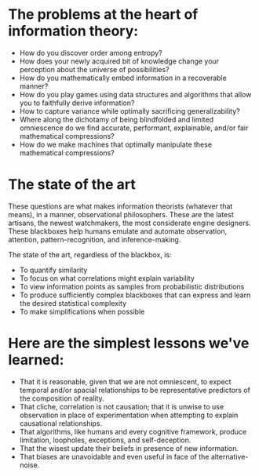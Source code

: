 # The problems at the heart of information theory:

* How do you discover order among entropy?
* How does your newly acquired bit of knowledge change your perception about the universe of possibilities?
* How do you mathematically embed information in a recoverable manner?
* How do you play games using data structures and algorithms that allow you to faithfully derive information?
* How to capture variance while optimally sacrificing generalizability?
* Where along the dichotamy of being blindfolded and limited omniescence do we find accurate, performant, explainable, and/or fair mathematical compressions?
* How do we make machines that optimally manipulate these mathematical compressions?

# The state of the art
These questions are what makes information theorists (whatever that means), in a manner, observational philosophers. These are the latest artisans, the newest watchmakers, the most considerate engine designers. These blackboxes help humans emulate and automate observation, attention, pattern-recognition, and inference-making. 

The state of the art, regardless of the blackbox, is:
* To quantify similarity
* To focus on what correlations might explain variability
* To view information points as samples from probabilistic distributions
* To produce sufficiently complex blackboxes that can express and learn the desired statistical complexity
* To make simplifications when possible

# Here are the simplest lessons we've learned:
* That it is reasonable, given that we are not omniescent, to expect temporal and/or spacial relationships to be representative predictors of the composition of reality.
* That cliche, correlation is not causation; that it is unwise to use observation in place of experimentation when attempting to explain causational relationships.
* That algorithms, like humans and every cognitive framework, produce limitation, loopholes, exceptions, and self-deception.
* That the wisest update their beliefs in presence of new information.
* That biases are unavoidable and even useful in face of the alternative- noise.
